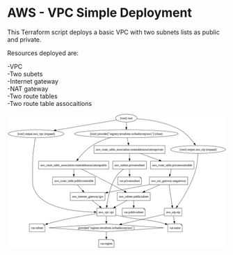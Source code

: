 # **AWS - VPC Simple Deployment**

This Terraform script deploys a basic VPC with two subnets lists as public and private.

Resources deployed are:

-VPC</br>
-Two subets</br>
-Internet gateway</br>
-NAT gateway</br>
-Two route tables</br>
-Two route table assocaitions</br>

![alt text](/images/network.png)</br>
